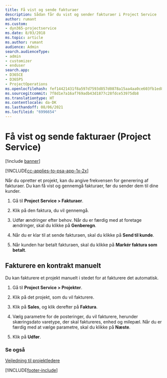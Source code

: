 ```yaml
---
title: Få vist og sende fakturaer
description: Sådan får du vist og sender fakturaer i Project Service
author: rumant
ms.custom:
- dyn365-projectservice
ms.date: 8/03/2018
ms.topic: article
ms.author: rumant
audience: Admin
search.audienceType:
- admin
- customizer
- enduser
search.app:
- D365CE
- D365PS
- ProjectOperations
ms.openlocfilehash: fef14421431f8a597d7593d857d0878a15aa4aa0ce603fb1ed8614903a8f6104
ms.sourcegitcommit: 7f8d1e7a16af769adb43d1877c28fdce53975db8
ms.translationtype: HT
ms.contentlocale: da-DK
ms.lasthandoff: 08/06/2021
ms.locfileid: "6996654"
---
```

# <a name="view-and-send-invoices-project-service"></a>Få vist og sende fakturaer (Project Service)

[!include [banner](../includes/psa-now-project-operations.md)]

[!INCLUDE[cc-applies-to-psa-app-1x-2x](../includes/cc-applies-to-psa-app-1x-2x.md)]

Når du opretter et projekt, kan du angive frekvensen for generering af fakturaer. Du kan få vist og gennemgå fakturaer, før du sender dem til dine kunder.  
  
1.  Gå til **Project Service > Fakturaer**.  
  
2.  Klik på den faktura, du vil gennemgå.  
  
3.  Udfør ændringer efter behov. Når du er færdig med at foretage ændringer, skal du klikke på **Genberegn**.  
  
4.  Når du er klar til at sende fakturaen, skal du klikke på **Send til kunde**.  
  
5.  Når kunden har betalt fakturaen, skal du klikke på **Markér faktura som betalt**.  
  
## <a name="manually-invoice-a-contract"></a>Fakturere en kontrakt manuelt  
 Du kan fakturere et projekt manuelt i stedet for at fakturere det automatisk.  
  
1.  Gå til **Project Service > Projekter**.  
  
2.  Klik på det projekt, som du vil fakturere.  
  
3.  Klik på **Sales**, og klik derefter på **Faktura**.  
  
4.  Vælg parametre for de posteringer, du vil fakturere, herunder skæringsdato varetype, der skal faktureres, enhed og milepæl. Når du er færdig med at vælge parametre, skal du klikke på **Næste**.  
  
5.  Klik på **Udfør**.  
  
### <a name="see-also"></a>Se også  
 [Vejledning til projektledere](../psa/project-manager-guide.md)


[!INCLUDE[footer-include](../includes/footer-banner.md)]